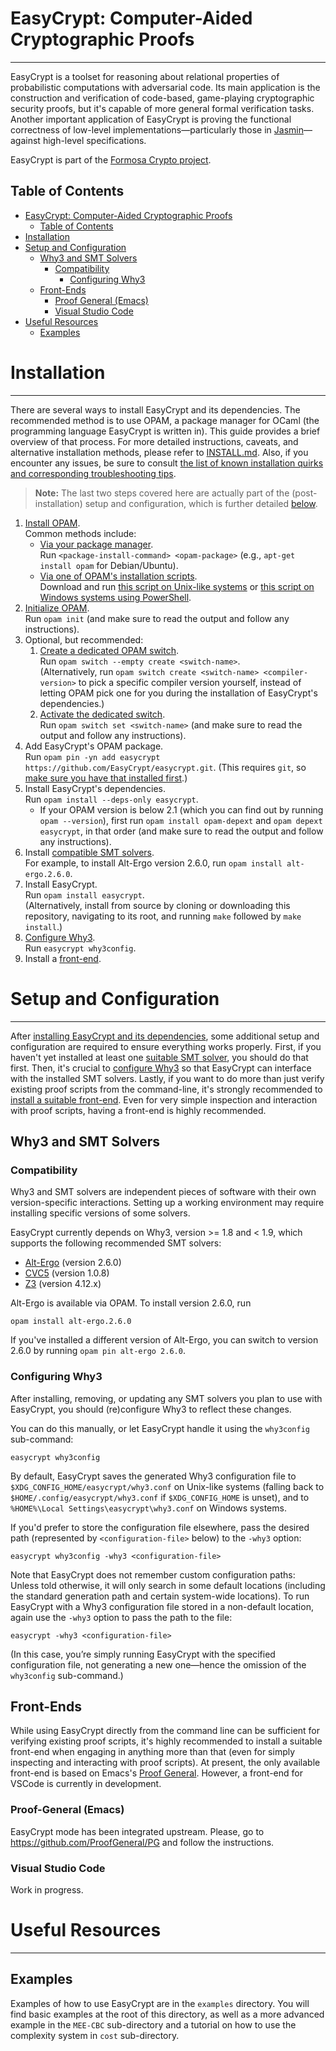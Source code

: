 # EasyCrypt: Computer-Aided Cryptographic Proofs

---

EasyCrypt is a toolset for reasoning about relational properties of
probabilistic computations with adversarial code. Its main application
is the construction and verification of code-based, game-playing
cryptographic security proofs, but it's capable of more general formal verification tasks.
Another important application of EasyCrypt is proving the functional correctness
of low-level implementations—particularly those in
[Jasmin](https://github.com/jasmin-lang/jasmin)—against high-level specifications.

EasyCrypt is part of the [Formosa Crypto project](https://formosa-crypto.org/).

## Table of Contents

- [EasyCrypt: Computer-Aided Cryptographic Proofs](#easycrypt-computer-aided-cryptographic-proofs)
  - [Table of Contents](#table-of-contents)
- [Installation](#installation)
- [Setup and Configuration](#setup-and-configuration)
  - [Why3 and SMT Solvers](#why3-and-smt-solvers)
    - [Compatibility](#compatibility)
       - [Configuring Why3](#configuring-why3)
  - [Front-Ends](#front-ends)
    - [Proof General (Emacs)](#proof-general-emacs)
    - [Visual Studio Code](#visual-studio-code)
- [Useful Resources](#useful-resources)
  - [Examples](#examples)

# Installation

---

There are several ways to install EasyCrypt and its dependencies.
The recommended method is to use OPAM, a package manager for OCaml (the programming
language EasyCrypt is written in). This guide provides a brief overview of that process.
For more detailed instructions, caveats, and alternative installation
methods, please refer to [INSTALL.md](INSTALL.md). Also, if you encounter any issues,
be sure to consult
[the list of known installation quirks and corresponding troubleshooting tips](https://github.com/EasyCrypt/easycrypt/wiki/%5BSetup%5D-Installation-Quirks).


> **Note:** The last two steps covered here are actually part of the (post-installation)
> setup and configuration, which is further detailed [below](#setup-and-configuration).

1. [Install OPAM](https://opam.ocaml.org/doc/Install.html).  
   Common methods include:
   * [Via your package manager](https://opam.ocaml.org/doc/Install.html#Using-your-system-39-s-package-manager).  
   Run `<package-install-command> <opam-package>` (e.g., `apt-get install opam` for Debian/Ubuntu).
   * [Via one of OPAM's installation scripts](https://opam.ocaml.org/doc/Install.html#Binary-distribution).  
   Download and run [this script on Unix-like systems](https://raw.githubusercontent.com/ocaml/opam/master/shell/install.sh)
   or [this script on Windows systems using PowerShell](https://raw.githubusercontent.com/ocaml/opam/master/shell/install.ps1).
2. [Initialize OPAM](https://opam.ocaml.org/doc/Usage.html#opam-init).  
   Run `opam init` (and make sure to read the output and follow any instructions).
3. Optional, but recommended:
   1. [Create a dedicated OPAM switch](https://ocaml.org/docs/opam-switch-introduction#creating-a-new-switch).  
   Run `opam switch --empty create <switch-name>`.  
   (Alternatively, run `opam switch create <switch-name> <compiler-version>` to pick a specific
   compiler version yourself, instead of letting OPAM pick one for you during the installation
   of EasyCrypt's dependencies.)
   2. [Activate the dedicated switch](https://ocaml.org/docs/opam-switch-introduction#creating-a-new-switch).  
   Run `opam switch set <switch-name>` (and make sure to read the output and follow any instructions).
4. Add EasyCrypt's OPAM package.  
   Run `opam pin -yn add easycrypt https://github.com/EasyCrypt/easycrypt.git`.
   (This requires `git`, so [make sure you have that installed first](https://git-scm.com/downloads).)
5. Install EasyCrypt's dependencies.  
   Run `opam install --deps-only easycrypt`.
   - If your OPAM version is below 2.1 (which you can find out by running `opam --version`), first
     run `opam install opam-depext` and `opam depext easycrypt`, in that order
     (and make sure to read the output and follow any instructions).
6. Install [compatible SMT solvers](#compatibility).  
   For example, to install Alt-Ergo version 2.6.0, run `opam install alt-ergo.2.6.0`.
7. Install EasyCrypt.  
   Run `opam install easycrypt`.  
   (Alternatively, install from source by cloning or downloading this repository,
   navigating to its root, and running `make` followed by `make install`.)
8. [Configure Why3](#configuring-why3).  
   Run `easycrypt why3config`.
9. Install a [front-end](#front-ends).

# Setup and Configuration

---

After [installing EasyCrypt and its dependencies](#installation), some
additional setup and configuration are required to ensure everything works
properly. First, if you haven't yet installed at least one
[suitable SMT solver](#compatibility), you should do that first.
Then, it's crucial to [configure Why3](#configuring-why3)
so that EasyCrypt can interface with the installed SMT solvers.
Lastly, if you want to do more than just verify existing
proof scripts from the command-line, it's strongly recommended to
[install a suitable front-end](#frontends). Even for very simple
inspection and interaction with proof scripts, having a front-end
is highly recommended.

## Why3 and SMT Solvers

### Compatibility

Why3 and SMT solvers are independent pieces of software with their
own version-specific interactions. Setting up a working environment may require
installing specific versions of some solvers.

EasyCrypt currently depends on Why3, version >= 1.8 and < 1.9, which supports
the following recommended SMT solvers:

* [Alt-Ergo](https://alt-ergo.ocamlpro.com) (version 2.6.0)
* [CVC5](https://cvc5.github.io) (version 1.0.8)
* [Z3](https://github.com/Z3Prover/z3) (version 4.12.x)

Alt-Ergo is available via OPAM. To install version 2.6.0, run

```
opam install alt-ergo.2.6.0
```

If you've installed a different version of Alt-Ergo, you can switch to version
2.6.0 by running `opam pin alt-ergo 2.6.0`.

### Configuring Why3

After installing, removing, or updating any SMT solvers you plan to use with
EasyCrypt, you should (re)configure Why3 to reflect these changes.

You can do this manually, or let EasyCrypt handle it using the `why3config`
sub-command:

```
easycrypt why3config
```

By default, EasyCrypt saves the generated Why3 configuration file
to `$XDG_CONFIG_HOME/easycrypt/why3.conf` on Unix-like systems (falling
back to `$HOME/.config/easycrypt/why3.conf` if `$XDG_CONFIG_HOME` is unset),
and to `%HOME%\Local Settings\easycrypt\why3.conf` on Windows systems.

If you'd prefer to store the configuration file elsewhere, pass
the desired path (represented by `<configuration-file>` below) to the `-why3` option:

```
easycrypt why3config -why3 <configuration-file>
```

Note that EasyCrypt does not remember custom configuration paths: Unless
told otherwise, it will only search in some default locations
(including the standard generation path and certain system-wide locations).
To run EasyCrypt with a Why3 configuration file stored in a non-default location,
again use the `-why3` option to pass the path to the file:

```
easycrypt -why3 <configuration-file>
```

(In this case, you’re simply running EasyCrypt with
the specified configuration file, not generating
a new one—hence the omission of the `why3config` sub-command.)

## Front-Ends

While using EasyCrypt directly from the command line can be sufficient for
verifying existing proof scripts, it's highly recommended to install a suitable front-end
when engaging in anything more than that (even for simply inspecting and interacting
with proof scripts). At present, the only available front-end is based on Emacs's
[Proof General](https://github.com/ProofGeneral/PG).
However, a front-end for VSCode is currently in development.

### Proof-General (Emacs)

EasyCrypt mode has been integrated upstream. Please, go
to <https://github.com/ProofGeneral/PG> and follow the instructions.

### Visual Studio Code

Work in progress.


# Useful Resources

---

## Examples

Examples of how to use EasyCrypt are in the `examples` directory. You
will find basic examples at the root of this directory, as well as a
more advanced example in the `MEE-CBC` sub-directory and a tutorial on
how to use the complexity system in `cost` sub-directory.

